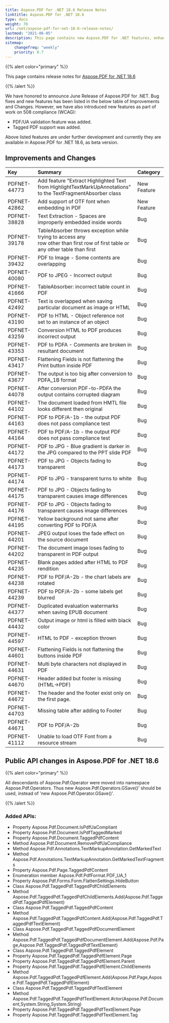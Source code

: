 ```yaml
---
title: Aspose.PDF for .NET 18.6 Release Notes
linktitle: Aspose.PDF for .NET 18.6
type: docs
weight: 70
url: /net/aspose-pdf-for-net-18-6-release-notes/
lastmod: "2021-06-05"
description: This page contains new Aspose.PDF for .NET features, enhancement, and bug fixes in 2018, version 18.6.
sitemap:
    changefreq: "weekly"
    priority: 0.7
---
```


{{% alert color="primary" %}}

This page contains release notes for [Aspose.PDF for .NET 18.6](https://www.nuget.org/packages/Aspose.Pdf/18.6.0)

{{% /alert %}}

We have honored to announce June Release of Aspose.PDF for .NET. Bug fixes and new features has been listed in the below table of Improvements and Changes. However, we have also introduced new features as part of work on 508 compliance (WCAG):

- PDF/UA validation feature was added.
- Tagged PDF support was added.

Above listed features are under further development and currently they are available in Aspose.PDF for .NET 18.6, as beta version.

## Improvements and Changes

|**Key**|**Summary**|**Category**|
| :- | :- | :- |
|PDFNET-44773|Add feature "Extract Highlighted Text from HighlightTextMarkUpAnnotations" <br>to the TextFragmentAbsorber class|New Feature|
|PDFNET-42862|Add support of OTF font when embedding in PDF|New Feature|
|PDFNET-38828|Text Extraction - Spaces are improperly embedded inside words|Bug|
|PDFNET-39178|TableAbsorber throws exception while trying to access any <br>row other than first row of first table or any other table than first|Bug|
|PDFNET-39432|PDF to Image - Some contents are overlapping|Bug|
|PDFNET-40080|PDF to JPEG - Incorrect output|Bug|
|PDFNET-41666|TableAbsorber: incorrect table count in PDF|Bug|
|PDFNET-42492|Text is overlapped when saving particular document as image or HTML|Bug|
|PDFNET-43190|PDF to HTML - Object reference not set to an instance of an object|Bug|
|PDFNET-43259|Conversion HTML to PDF produces incorrect output |Bug|
|PDFNET-43353|PDF to PDFA - Comments are broken in resultant document|Bug|
|PDFNET-43417|Flattening Fields is not flattening the Print button inside PDF|Bug|
|PDFNET-43677|The output is too big after conversion to PDFA_1B format|Bug|
|PDFNET-44078|After conversion PDF-to-PDFA the output contains corrupted diagram|Bug|
|PDFNET-44102|The document loaded from HMTL file looks different then original|Bug|
|PDFNET-44163|PDF to PDF/A-1b - the output PDF does not pass compliance test |Bug|
|PDFNET-44164|PDF to PDF/A-1b - the output PDF does not pass compliance test|Bug|
|PDFNET-44172|PDF to JPG - Blue gradient is darker in the JPG compared to the PPT slide PDF|Bug|
|PDFNET-44173|PDF to JPG - Objects fading to transparent|Bug|
|PDFNET-44174|PDF to JPG - transparent turns to white|Bug|
|PDFNET-44175|PDF to JPG - Objects fading to transparent causes image differences|Bug|
|PDFNET-44176|PDF to JPG - Objects fading to transparent causes image differences|Bug|
|PDFNET-44195|Yellow background not same after converting PDF to PDF/A |Bug|
|PDFNET-44201|JPEG output loses the fade effect on the source document|Bug|
|PDFNET-44202|The document image loses fading to transparent in PDF output|Bug|
|PDFNET-44235|Blank pages added after HTML to PDF rendition|Bug|
|PDFNET-44238|PDF to PDF/A-2b - the chart labels are rotated|Bug|
|PDFNET-44239|PDF to PDF/A-2b - some labels get blurred|Bug|
|PDFNET-44377|Duplicated evaluation watermarks when saving EPUB document|Bug|
|PDFNET-44432|Output image or html is filled with black color |Bug|
|PDFNET-44597|HTML to PDF - exception thrown|Bug|
|PDFNET-44601|Flattening Fields is not flattening the buttons inside PDF|Bug|
|PDFNET-44631|Multi byte characters not displayed in PDF|Bug|
|PDFNET-44670|Header added but footer is missing (HTML->PDF) |Bug|
|PDFNET-44672|The header and the footer exist only on the first page. |Bug|
|PDFNET-44703|Missing table after adding to Footer|Bug|
|PDFNET-44671|PDF to PDF/A-2b|Bug|
|PDFNET-41112|Unable to load OTF Font from a resource stream|Bug|

## Public API changes in Aspose.PDF for .NET 18.6

{{% alert color="primary" %}}

All descendants of Aspose.Pdf.Operator were moved into namespace Aspose.Pdf.Operators. Thus new Aspose.Pdf.Operators.GSave()' should be used, instead of 'new Aspose.Pdf.Operator.GSave()'.

{{% /alert %}}

### Added APIs:

* Property Aspose.Pdf.Document.IsPdfUaCompliant
* Property Aspose.Pdf.Document.IsPdfTaggedMarked
* Property Aspose.Pdf.Document.TaggedPdfContent
* Method Aspose.Pdf.Document.RemovePdfUaCompliance
* Method Aspose.Pdf.Annotations.TextMarkupAnnotation.GetMarkedText
* Method Aspose.Pdf.Annotations.TextMarkupAnnotation.GetMarkedTextFragments
* Property Aspose.Pdf.Page.TaggedPdfContent
* Enumeration member Aspose.Pdf.PdfFormat.PDF_UA_1
* Property Aspose.Pdf.Forms.Form.FlattenSettings.HideButton
* Class Aspose.Pdf.TaggedPdf.TaggedPdfChildElements 
* Method Aspose.Pdf.TaggedPdf.TaggedPdfChildElements.Add(Aspose.Pdf.TaggedPdf.TaggedPdfElement) 
* Class Aspose.Pdf.TaggedPdf.TaggedPdfContent 
* Method Aspose.Pdf.TaggedPdf.TaggedPdfContent.Add(Aspose.Pdf.TaggedPdf.TaggedPdfTextElement) 
* Class Aspose.Pdf.TaggedPdf.TaggedPdfDocumentElement 
* Method Aspose.Pdf.TaggedPdf.TaggedPdfDocumentElement.Add(Aspose.Pdf.Page,Aspose.Pdf.TaggedPdf.TaggedPdfTextElement) 
* Class Aspose.Pdf.TaggedPdf.TaggedPdfElement 
* Property Aspose.Pdf.TaggedPdf.TaggedPdfElement.Page 
* Property Aspose.Pdf.TaggedPdf.TaggedPdfElement.Parent 
* Property Aspose.Pdf.TaggedPdf.TaggedPdfElement.ChildElements 
* Method Aspose.Pdf.TaggedPdf.TaggedPdfElement.Add(Aspose.Pdf.Page,Aspose.Pdf.TaggedPdf.TaggedPdfElement) 
* Class Aspose.Pdf.TaggedPdf.TaggedPdfTextElement 
* Method Aspose.Pdf.TaggedPdf.TaggedPdfTextElement.#ctor(Aspose.Pdf.Document,System.String,System.String) 
* Property Aspose.Pdf.TaggedPdf.TaggedPdfTextElement.Page 
* Property Aspose.Pdf.TaggedPdf.TaggedPdfTextElement.Tag
